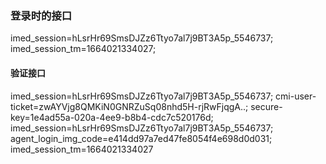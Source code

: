 ### 登录时的接口
imed_session=hLsrHr69SmsDJZz6Ttyo7al7j9BT3A5p_5546737;
imed_session_tm=1664021334027; 
#### 验证接口
imed_session=hLsrHr69SmsDJZz6Ttyo7al7j9BT3A5p_5546737; cmi-user-ticket=zwAYVjg8QMKiN0GNRZuSq08nhd5H-rjRwFjqgA..; secure-key=1e4ad55a-020a-4ee9-b8b4-cdc7c520176d; imed_session=hLsrHr69SmsDJZz6Ttyo7al7j9BT3A5p_5546737; agent_login_img_code=e414dd97a7ed47fe8054f4e698d0d031; 
imed_session_tm=1664021334027